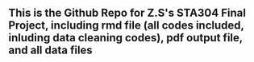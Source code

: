 ## This is the Github Repo for Z.S's STA304 Final Project, including rmd file (all codes included, inluding data cleaning codes), pdf output file, and all data files
